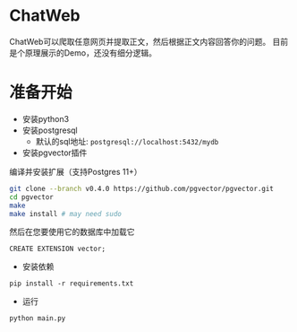 # ChatWeb

ChatWeb可以爬取任意网页并提取正文，然后根据正文内容回答你的问题。
目前是个原理展示的Demo，还没有细分逻辑。

# 准备开始

- 安装python3
- 安装postgresql
    - 默认的sql地址: `postgresql://localhost:5432/mydb`
- 安装pgvector插件

编译并安装扩展（支持Postgres 11+）

```bash
git clone --branch v0.4.0 https://github.com/pgvector/pgvector.git
cd pgvector
make
make install # may need sudo
```

然后在您要使用它的数据库中加载它

```postgresql
CREATE EXTENSION vector;
```

- 安装依赖

```
pip install -r requirements.txt
```

- 运行

```
python main.py
```
